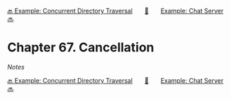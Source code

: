 [🔙 Example: Concurrent Directory Traversal][previous-chapter]&nbsp;&nbsp;&nbsp;&nbsp;&nbsp;&nbsp;&nbsp;[🏡][readme]&nbsp;&nbsp;&nbsp;&nbsp;&nbsp;&nbsp;&nbsp;[Example: Chat Server 🔜][upcoming-chapter]

# Chapter 67. Cancellation

_Notes_

[🔙 Example: Concurrent Directory Traversal][previous-chapter]&nbsp;&nbsp;&nbsp;&nbsp;&nbsp;&nbsp;&nbsp;[🏡][readme]&nbsp;&nbsp;&nbsp;&nbsp;&nbsp;&nbsp;&nbsp;[Example: Chat Server 🔜][upcoming-chapter]

[readme]: README.md
[previous-chapter]: ch066-example-concurrent-directory-traversal.md
[upcoming-chapter]: ch068-example-chat-server.md